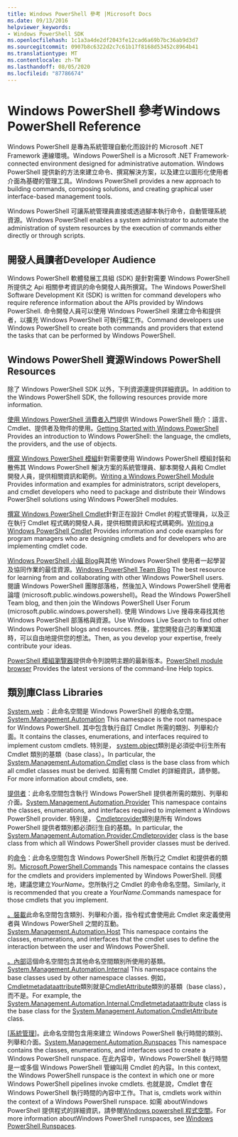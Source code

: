 ```yaml
---
title: Windows PowerShell 參考 |Microsoft Docs
ms.date: 09/13/2016
helpviewer_keywords:
- Windows PowerShell SDK
ms.openlocfilehash: 1c1a3a4de2df2043fe12cad6a69b7bc36ab9d3d7
ms.sourcegitcommit: 0907b8c6322d2c7c61b17f8168d53452c8964b41
ms.translationtype: MT
ms.contentlocale: zh-TW
ms.lasthandoff: 08/05/2020
ms.locfileid: "87786674"
---
```

# <a name="windows-powershell-reference"></a><span data-ttu-id="8556f-102">Windows PowerShell 參考</span><span class="sxs-lookup"><span data-stu-id="8556f-102">Windows PowerShell Reference</span></span>

<span data-ttu-id="8556f-103">Windows PowerShell 是專為系統管理自動化而設計的 Microsoft .NET Framework 連線環境。</span><span class="sxs-lookup"><span data-stu-id="8556f-103">Windows PowerShell is a Microsoft .NET Framework-connected environment designed for administrative automation.</span></span> <span data-ttu-id="8556f-104">Windows PowerShell 提供新的方法來建立命令、撰寫解決方案，以及建立以圖形化使用者介面為基礎的管理工具。</span><span class="sxs-lookup"><span data-stu-id="8556f-104">Windows PowerShell provides a new approach to building commands, composing solutions, and creating graphical user interface-based management tools.</span></span>

<span data-ttu-id="8556f-105">Windows PowerShell 可讓系統管理員直接或透過腳本執行命令，自動管理系統資源。</span><span class="sxs-lookup"><span data-stu-id="8556f-105">Windows PowerShell enables a system administrator to automate the administration of system resources by the execution of commands either directly or through scripts.</span></span>

## <a name="developer-audience"></a><span data-ttu-id="8556f-106">開發人員讀者</span><span class="sxs-lookup"><span data-stu-id="8556f-106">Developer Audience</span></span>

<span data-ttu-id="8556f-107">Windows PowerShell 軟體發展工具組 (SDK) 是針對需要 Windows PowerShell 所提供之 Api 相關參考資訊的命令開發人員所撰寫。</span><span class="sxs-lookup"><span data-stu-id="8556f-107">The Windows PowerShell Software Development Kit (SDK) is written for command developers who require reference information about the APIs provided by Windows PowerShell.</span></span> <span data-ttu-id="8556f-108">命令開發人員可以使用 Windows PowerShell 來建立命令和提供者，以擴充 Windows PowerShell 可執行檔工作。</span><span class="sxs-lookup"><span data-stu-id="8556f-108">Command developers use Windows PowerShell to create both commands and providers that extend the tasks that can be performed by Windows PowerShell.</span></span>

## <a name="windows-powershell-resources"></a><span data-ttu-id="8556f-109">Windows PowerShell 資源</span><span class="sxs-lookup"><span data-stu-id="8556f-109">Windows PowerShell Resources</span></span>

<span data-ttu-id="8556f-110">除了 Windows PowerShell SDK 以外，下列資源還提供詳細資訊。</span><span class="sxs-lookup"><span data-stu-id="8556f-110">In addition to the Windows PowerShell SDK, the following resources provide more information.</span></span>

<span data-ttu-id="8556f-111">[使用 Windows PowerShell 消費者入門](/powershell/scripting/getting-started/getting-started-with-windows-powershell)提供 Windows PowerShell 簡介：語言、Cmdlet、提供者及物件的使用。</span><span class="sxs-lookup"><span data-stu-id="8556f-111">[Getting Started with Windows PowerShell](/powershell/scripting/getting-started/getting-started-with-windows-powershell) Provides an introduction to Windows PowerShell: the language, the cmdlets, the providers, and the use of objects.</span></span>

<span data-ttu-id="8556f-112">[撰寫 Windows PowerShell 模組](./module/writing-a-windows-powershell-module.md)針對需要使用 Windows PowerShell 模組封裝和散佈其 Windows PowerShell 解決方案的系統管理員、腳本開發人員和 Cmdlet 開發人員，提供相關資訊和範例。</span><span class="sxs-lookup"><span data-stu-id="8556f-112">[Writing a Windows PowerShell Module](./module/writing-a-windows-powershell-module.md) Provides information and examples for administrators, script developers, and cmdlet developers who need to package and distribute their Windows PowerShell solutions using Windows PowerShell modules.</span></span>

<span data-ttu-id="8556f-113">[撰寫 Windows PowerShell Cmdlet](./cmdlet/writing-a-windows-powershell-cmdlet.md)針對正在設計 Cmdlet 的程式管理員，以及正在執行 Cmdlet 程式碼的開發人員，提供相關資訊和程式碼範例。</span><span class="sxs-lookup"><span data-stu-id="8556f-113">[Writing a Windows PowerShell Cmdlet](./cmdlet/writing-a-windows-powershell-cmdlet.md) Provides information and code examples for program managers who are designing cmdlets and for developers who are implementing cmdlet code.</span></span>

<span data-ttu-id="8556f-114">[Windows PowerShell 小組 Blog](https://blogs.msdn.microsoft.com/PowerShell/)與其他 Windows PowerShell 使用者一起學習及協同作業的最佳資源。</span><span class="sxs-lookup"><span data-stu-id="8556f-114">[Windows PowerShell Team Blog](https://blogs.msdn.microsoft.com/PowerShell/) The best resource for learning from and collaborating with other Windows PowerShell users.</span></span> <span data-ttu-id="8556f-115">閱讀 Windows PowerShell 團隊部落格，然後加入 Windows PowerShell 使用者論壇 (microsoft.public.windows.powershell)。</span><span class="sxs-lookup"><span data-stu-id="8556f-115">Read the Windows PowerShell Team blog, and then join the Windows PowerShell User Forum (microsoft.public.windows.powershell).</span></span>
<span data-ttu-id="8556f-116">使用 Windows Live 搜尋來尋找其他 Windows PowerShell 部落格與資源。</span><span class="sxs-lookup"><span data-stu-id="8556f-116">Use Windows Live Search to find other Windows PowerShell blogs and resources.</span></span> <span data-ttu-id="8556f-117">然後，當您開發自己的專業知識時，可以自由地提供您的想法。</span><span class="sxs-lookup"><span data-stu-id="8556f-117">Then, as you develop your expertise, freely contribute your ideas.</span></span>

<span data-ttu-id="8556f-118">[PowerShell 模組瀏覽器](/powershell/module/)提供命令列說明主題的最新版本。</span><span class="sxs-lookup"><span data-stu-id="8556f-118">[PowerShell module browser](/powershell/module/) Provides the latest versions of the command-line Help topics.</span></span>

## <a name="class-libraries"></a><span data-ttu-id="8556f-119">類別庫</span><span class="sxs-lookup"><span data-stu-id="8556f-119">Class Libraries</span></span>

<span data-ttu-id="8556f-120">[System.web](/dotnet/api/System.Management.Automation) ：此命名空間是 Windows PowerShell 的根命名空間。</span><span class="sxs-lookup"><span data-stu-id="8556f-120">[System.Management.Automation](/dotnet/api/System.Management.Automation) This namespace is the root namespace for Windows PowerShell.</span></span> <span data-ttu-id="8556f-121">其中包含執行自訂 Cmdlet 所需的類別、列舉和介面。</span><span class="sxs-lookup"><span data-stu-id="8556f-121">It contains the classes, enumerations, and interfaces required to implement custom cmdlets.</span></span> <span data-ttu-id="8556f-122">特別是， [system.object](/dotnet/api/System.Management.Automation.Cmdlet)類別是必須從中衍生所有 Cmdlet 類別的基類（base class）。</span><span class="sxs-lookup"><span data-stu-id="8556f-122">In particular, the [System.Management.Automation.Cmdlet](/dotnet/api/System.Management.Automation.Cmdlet) class is the base class from which all cmdlet classes must be derived.</span></span> <span data-ttu-id="8556f-123">如需有關 Cmdlet 的詳細資訊，請參閱。</span><span class="sxs-lookup"><span data-stu-id="8556f-123">For more information about cmdlets, see.</span></span>

<span data-ttu-id="8556f-124">[提供者](/dotnet/api/System.Management.Automation.Provider)：此命名空間包含執行 Windows PowerShell 提供者所需的類別、列舉和介面。</span><span class="sxs-lookup"><span data-stu-id="8556f-124">[System.Management.Automation.Provider](/dotnet/api/System.Management.Automation.Provider) This namespace contains the classes, enumerations, and interfaces required to implement a Windows PowerShell provider.</span></span> <span data-ttu-id="8556f-125">特別是， [Cmdletprovider](/dotnet/api/System.Management.Automation.Provider.CmdletProvider)類別是所有 Windows PowerShell 提供者類別都必須衍生自的基類。</span><span class="sxs-lookup"><span data-stu-id="8556f-125">In particular, the [System.Management.Automation.Provider.Cmdletprovider](/dotnet/api/System.Management.Automation.Provider.CmdletProvider) class is the base class from which all Windows PowerShell provider classes must be derived.</span></span>

<span data-ttu-id="8556f-126">的[命令](/dotnet/api/Microsoft.PowerShell.Commands)：此命名空間包含 Windows PowerShell 所執行之 Cmdlet 和提供者的類別。</span><span class="sxs-lookup"><span data-stu-id="8556f-126">[Microsoft.PowerShell.Commands](/dotnet/api/Microsoft.PowerShell.Commands) This namespace contains the classes for the cmdlets and providers implemented by Windows PowerShell.</span></span> <span data-ttu-id="8556f-127">同樣地，建議您建立*YourName*。您所執行之 Cmdlet 的命令命名空間。</span><span class="sxs-lookup"><span data-stu-id="8556f-127">Similarly, it is recommended that you create a *YourName*.Commands namespace for those cmdlets that you implement.</span></span>

<span data-ttu-id="8556f-128">[。裝載](/dotnet/api/System.Management.Automation.Host)此命名空間包含類別、列舉和介面，指令程式會使用此 Cmdlet 來定義使用者與 Windows PowerShell 之間的互動。</span><span class="sxs-lookup"><span data-stu-id="8556f-128">[System.Management.Automation.Host](/dotnet/api/System.Management.Automation.Host) This namespace contains the classes, enumerations, and interfaces that the cmdlet uses to define the interaction between the user and Windows PowerShell.</span></span>

<span data-ttu-id="8556f-129">[。內部](/dotnet/api/System.Management.Automation.Internal)這個命名空間包含其他命名空間類別所使用的基類。</span><span class="sxs-lookup"><span data-stu-id="8556f-129">[System.Management.Automation.Internal](/dotnet/api/System.Management.Automation.Internal) This namespace contains the base classes used by other namespace classes.</span></span> <span data-ttu-id="8556f-130">例如， [Cmdletmetadataattribute](/dotnet/api/System.Management.Automation.Internal.CmdletMetadataAttribute)類別就是[CmdletAttribute](/dotnet/api/System.Management.Automation.CmdletAttribute)類別的基類（base class），而不是。</span><span class="sxs-lookup"><span data-stu-id="8556f-130">For example, the [System.Management.Automation.Internal.Cmdletmetadataattribute](/dotnet/api/System.Management.Automation.Internal.CmdletMetadataAttribute) class is the base class for the [System.Management.Automation.CmdletAttribute](/dotnet/api/System.Management.Automation.CmdletAttribute) class.</span></span>

<span data-ttu-id="8556f-131">[[系統管理](/dotnet/api/System.Management.Automation.Runspaces)]。此命名空間包含用來建立 Windows PowerShell 執行時間的類別、列舉和介面。</span><span class="sxs-lookup"><span data-stu-id="8556f-131">[System.Management.Automation.Runspaces](/dotnet/api/System.Management.Automation.Runspaces) This namespace contains the classes, enumerations, and interfaces used to create a Windows PowerShell runspace.</span></span> <span data-ttu-id="8556f-132">在此內容中，Windows PowerShell 執行時間是一或多個 Windows PowerShell 管線叫用 Cmdlet 的內容。</span><span class="sxs-lookup"><span data-stu-id="8556f-132">In this context, the Windows PowerShell runspace is the context in which one or more Windows PowerShell pipelines invoke cmdlets.</span></span> <span data-ttu-id="8556f-133">也就是說，Cmdlet 會在 Windows PowerShell 執行時間的內容中工作。</span><span class="sxs-lookup"><span data-stu-id="8556f-133">That is, cmdlets work within the context of a Windows PowerShell runspace.</span></span> <span data-ttu-id="8556f-134">如需 aboutWindows PowerShell 提供程式的詳細資訊，請參閱[Windows powershell 程式空間](hosting/creating-runspaces.md)。</span><span class="sxs-lookup"><span data-stu-id="8556f-134">For more information aboutWindows PowerShell runspaces, see [Windows PowerShell Runspaces](hosting/creating-runspaces.md).</span></span>
